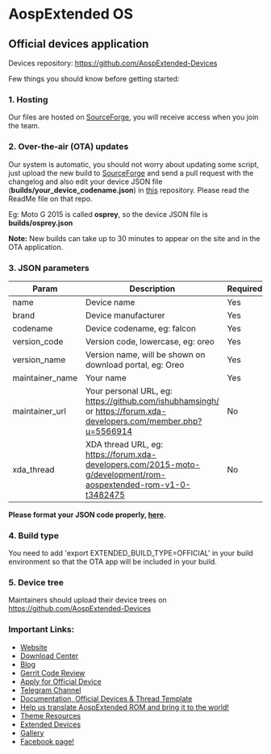 # AospExtended OS
## Official devices application

Devices repository: https://github.com/AospExtended-Devices

Few things you should know before getting started:

### 1. Hosting

Our files are hosted on [SourceForge](https://sourceforge.net/projects/aospextended-rom/), you will receive access when you join the team.

### 2. Over-the-air (OTA) updates
Our system is automatic, you should not worry about updating some script, just upload the new build to [SourceForge](https://sourceforge.net/projects/aospextended-rom/) and send a pull request with the changelog and also edit your device JSON file (**builds/your_device_codename.json**) in [this](https://github.com/AospExtended-Devices/official_builds) repository. Please read the ReadMe file on that repo.

Eg: Moto G 2015 is called **osprey**, so the device JSON file is **builds/osprey.json**

**Note:** New builds can take up to 30 minutes to appear on the site and in the OTA application.

### 3. JSON parameters
| Param | Description | Required |
|--|--|--|
| name | Device name | Yes |
| brand | Device manufacturer | Yes |
| codename | Device codename, eg: falcon | Yes |
| version_code | Version code, lowercase, eg: oreo | Yes |
| version_name | Version name, will be shown on download portal, eg: Oreo | Yes |
| maintainer_name | Your name | Yes |
| maintainer_url | Your personal URL, eg: https://github.com/ishubhamsingh/ or https://forum.xda-developers.com/member.php?u=5566914 | No  |
| xda_thread | XDA thread URL, eg: https://forum.xda-developers.com/2015-moto-g/development/rom-aospextended-rom-v1-0-t3482475 | No |

**Please format your JSON code properly, [here](https://jsonformatter.curiousconcept.com/).**

### 4. Build type
You need to add 'export EXTENDED_BUILD_TYPE=OFFICIAL' in your build environment so that the OTA app will be included in your build.

### 5. Device tree
Maintainers should upload their device trees on https://github.com/AospExtended-Devices

### Important Links:

- [Website](http://www.aospextended.com/)
- [Download Center](https://downloads.aospextended.com/)
- [Blog](https://blog.aospextended.com/)
- [Gerrit Code Review](http://gerrit.aospextended.com/)
- [Apply for Official Device](https://github.com/AospExtended/Documentation_and_thread-template)
- [Telegram Channel](https://telegram.me/aospextended/)
- [Documentation, Official Devices & Thread Template](https://github.com/AospExtended/Documentation_and_thread-template/) 
- [Help us translate AospExtended ROM and bring it to the world!](http://translate.aospextended.com/)
- [Theme Resources](https://github.com/AospExtended/AEX-Scripts/) 
- [Extended Devices](https://github.com/AospExtended-devices/)
- [Gallery](https://aospextended.com/gallery)
- [Facebook page!](https://www.facebook.com/aospextended/)
